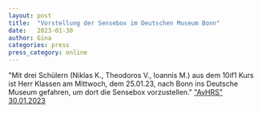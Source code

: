 ```yaml
---
layout: post
title:  "Vorstellung der Sensebox im Deutschen Museum Bonn"
date:   2023-01-30 
author: Gina
categories: press
press_category: online
---
```

"Mit drei Schülern (Niklas K., Theodoros V., Ioannis M.) aus dem 10if1 Kurs ist Herr Klassen am Mittwoch, dem 25.01.23, nach Bonn ins Deutsche Museum gefahren, um dort die Sensebox vorzustellen."
<a href="https://avh-realschule.de/2023/01/30/vorstellung-der-sensebox-im-deutschen-museum-bonn/">"AvHRS" 30.01.2023</a>
